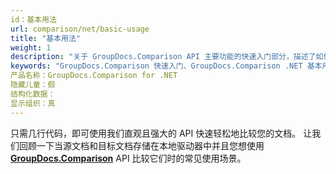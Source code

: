 ```yaml
---
id：基本用法
url: comparison/net/basic-usage
title: "基本用法"
weight: 1
description: "关于 GroupDocs.Comparison API 主要功能的快速入门部分，描述了如何仅用几行代码来比较文档。"
keywords: "GroupDocs.Comparison 快速入门、GroupDocs.Comparison .NET 基本用法、GroupDocs.Comparison 快速入门 C#、GroupDocs.Comparison 入门"
产品名称：GroupDocs.Comparison for .NET
隐藏儿童：假
结构化数据：
显示组织：真
---
```

只需几行代码，即可使用我们直观且强大的 API 快速轻松地比较您的文档。
让我们回顾一下当源文档和目标文档存储在本地驱动器中并且您想使用 **[GroupDocs.Comparison](https://products.groupdocs.com/comparison/net)** API 比较它们时的常见使用场景。

